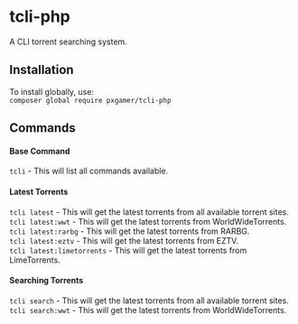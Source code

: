 # tcli-php

A CLI torrent searching system.

## Installation

To install globally, use:  
`composer global require pxgamer/tcli-php`

## Commands

#### Base Command
`tcli` - This will list all commands available.

#### Latest Torrents
`tcli latest` - This will get the latest torrents from all available torrent sites.  
`tcli latest:wwt` - This will get the latest torrents from WorldWideTorrents.  
`tcli latest:rarbg` - This will get the latest torrents from RARBG.  
`tcli latest:eztv` - This will get the latest torrents from EZTV.  
`tcli latest:limetorrents` - This will get the latest torrents from LimeTorrents.  

#### Searching Torrents
`tcli search` - This will get the latest torrents from all available torrent sites.  
`tcli search:wwt` - This will get the latest torrents from WorldWideTorrents.  